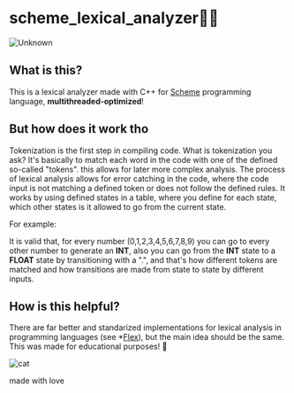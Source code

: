 # scheme_lexical_analyzer🧞‍♀️

![Unknown](https://user-images.githubusercontent.com/68461123/182498022-83ccb134-8dda-4365-bf1f-2d1c204020f3.jpeg)

## What is this?

This is a lexical analyzer made with C++ for [Scheme](https://en.wikipedia.org/wiki/Scheme_(programming_language)) programming language, **multithreaded-optimized**!

## But how does it work tho

Tokenization is the first step in compiling code. What is tokenization you ask? It's basically to match each word in the code with one of the defined so-called "tokens". this allows for later more complex analysis. The process of lexical analysis allows for error catching in the code, where the code input is not matching a defined token or does not follow the defined rules.
It works by using defined states in a table, where you define for each state, which other states is it allowed to go from the current state.

For example:

It is valid that, for every number (0,1,2,3,4,5,6,7,8,9) you can go to every other number to generate an **INT**, also you can go from the **INT** state to a **FLOAT** state by transitioning with a ".", and that's how different tokens are matched and how transitions are made from state to state by different inputs.

## How is this helpful?

There are far better and standarized implementations for lexical analysis in programming languages (see *[Flex](https://www.geeksforgeeks.org/flex-fast-lexical-analyzer-generator)), but the main idea should be the same. This was made for educational purposes!  🐝

![cat](https://media.giphy.com/media/o0vwzuFwCGAFO/giphy.gif)

made with love
